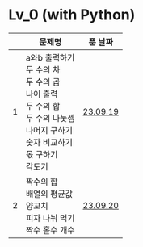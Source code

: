 # Lv_0 (with Python)

|     | 문제명                                                                                                                                          |         푼 날짜         |
| :-: | ----------------------------------------------------------------------------------------------------------------------------------------------- | :---------------------: |
|  1  | a와b 출력하기<br>두 수의 차<br>두 수의 곱<br>나이 출력<br>두 수의 합<br>두 수의 나눗셈<br>나머지 구하기<br>숫자 비교하기<br>몫 구하기<br>각도기 | [23.09.19](./230919.py) |
|  2  | 짝수의 합<br>배열의 평균값<br>양꼬치<br>피자 나눠 먹기<br>짝수 홀수 개수                                                                        | [23.09.20](./230920.py) |
